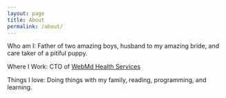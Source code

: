 ```yaml
---
layout: page
title: About
permalink: /about/
---
```


Who am I: Father of two amazing boys, husband to my amazing bride, and care taker of a pitiful puppy.

Where I Work: CTO of [WebMd Health Services](www.webmdhealthservices.com)

Things I love: Doing things with my family, reading, programming, and learning.